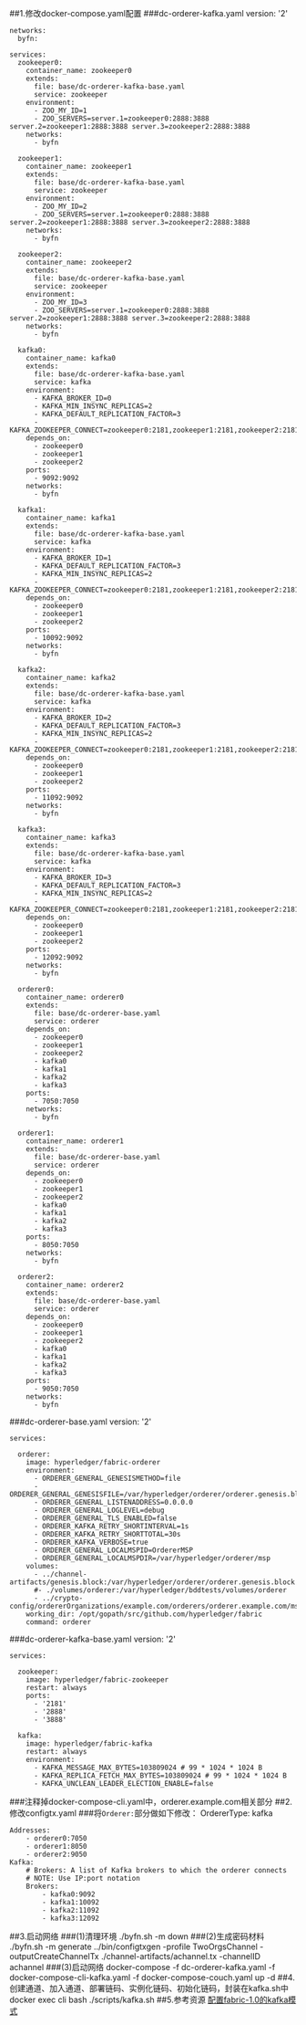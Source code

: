 
##1.修改docker-compose.yaml配置
###dc-orderer-kafka.yaml
	version: '2'
	
	networks:
	  byfn:
	
	services:
	  zookeeper0:
	    container_name: zookeeper0
	    extends:
	      file: base/dc-orderer-kafka-base.yaml
	      service: zookeeper
	    environment:
	      - ZOO_MY_ID=1
	      - ZOO_SERVERS=server.1=zookeeper0:2888:3888 server.2=zookeeper1:2888:3888 server.3=zookeeper2:2888:3888
	    networks:
	      - byfn
	
	  zookeeper1:
	    container_name: zookeeper1
	    extends:
	      file: base/dc-orderer-kafka-base.yaml
	      service: zookeeper
	    environment:
	      - ZOO_MY_ID=2
	      - ZOO_SERVERS=server.1=zookeeper0:2888:3888 server.2=zookeeper1:2888:3888 server.3=zookeeper2:2888:3888
	    networks:
	      - byfn
	
	  zookeeper2:
	    container_name: zookeeper2
	    extends:
	      file: base/dc-orderer-kafka-base.yaml
	      service: zookeeper
	    environment:
	      - ZOO_MY_ID=3
	      - ZOO_SERVERS=server.1=zookeeper0:2888:3888 server.2=zookeeper1:2888:3888 server.3=zookeeper2:2888:3888
	    networks:
	      - byfn
	
	  kafka0:
	    container_name: kafka0
	    extends:
	      file: base/dc-orderer-kafka-base.yaml
	      service: kafka
	    environment:
	      - KAFKA_BROKER_ID=0
	      - KAFKA_MIN_INSYNC_REPLICAS=2
	      - KAFKA_DEFAULT_REPLICATION_FACTOR=3
	      - KAFKA_ZOOKEEPER_CONNECT=zookeeper0:2181,zookeeper1:2181,zookeeper2:2181
	    depends_on:
	      - zookeeper0
	      - zookeeper1
	      - zookeeper2
	    ports:
	      - 9092:9092
	    networks:
	      - byfn
	
	  kafka1:
	    container_name: kafka1
	    extends:
	      file: base/dc-orderer-kafka-base.yaml
	      service: kafka
	    environment:
	      - KAFKA_BROKER_ID=1
	      - KAFKA_DEFAULT_REPLICATION_FACTOR=3
	      - KAFKA_MIN_INSYNC_REPLICAS=2
	      - KAFKA_ZOOKEEPER_CONNECT=zookeeper0:2181,zookeeper1:2181,zookeeper2:2181
	    depends_on:
	      - zookeeper0
	      - zookeeper1
	      - zookeeper2
	    ports:
	      - 10092:9092
	    networks:
	      - byfn
	
	  kafka2:
	    container_name: kafka2
	    extends:
	      file: base/dc-orderer-kafka-base.yaml
	      service: kafka
	    environment:
	      - KAFKA_BROKER_ID=2
	      - KAFKA_DEFAULT_REPLICATION_FACTOR=3
	      - KAFKA_MIN_INSYNC_REPLICAS=2
	      - KAFKA_ZOOKEEPER_CONNECT=zookeeper0:2181,zookeeper1:2181,zookeeper2:2181
	    depends_on:
	      - zookeeper0
	      - zookeeper1
	      - zookeeper2
	    ports:
	      - 11092:9092
	    networks:
	      - byfn
	
	  kafka3:
	    container_name: kafka3
	    extends:
	      file: base/dc-orderer-kafka-base.yaml
	      service: kafka
	    environment:
	      - KAFKA_BROKER_ID=3
	      - KAFKA_DEFAULT_REPLICATION_FACTOR=3
	      - KAFKA_MIN_INSYNC_REPLICAS=2
	      - KAFKA_ZOOKEEPER_CONNECT=zookeeper0:2181,zookeeper1:2181,zookeeper2:2181
	    depends_on:
	      - zookeeper0
	      - zookeeper1
	      - zookeeper2
	    ports:
	      - 12092:9092
	    networks:
	      - byfn
	
	  orderer0:
	    container_name: orderer0
	    extends:
	      file: base/dc-orderer-base.yaml
	      service: orderer
	    depends_on:
	      - zookeeper0
	      - zookeeper1
	      - zookeeper2
	      - kafka0
	      - kafka1
	      - kafka2
	      - kafka3
	    ports:
	      - 7050:7050
	    networks:
	      - byfn
	
	  orderer1:
	    container_name: orderer1
	    extends:
	      file: base/dc-orderer-base.yaml
	      service: orderer
	    depends_on:
	      - zookeeper0
	      - zookeeper1
	      - zookeeper2
	      - kafka0
	      - kafka1
	      - kafka2
	      - kafka3
	    ports:
	      - 8050:7050
	    networks:
	      - byfn
	
	  orderer2:
	    container_name: orderer2
	    extends:
	      file: base/dc-orderer-base.yaml
	      service: orderer
	    depends_on:
	      - zookeeper0
	      - zookeeper1
	      - zookeeper2
	      - kafka0
	      - kafka1
	      - kafka2
	      - kafka3
	    ports:
	      - 9050:7050
	    networks:
	      - byfn
###dc-orderer-base.yaml
	version: '2'
	
	services:
	
	  orderer:
	    image: hyperledger/fabric-orderer
	    environment:
	      - ORDERER_GENERAL_GENESISMETHOD=file
	      - ORDERER_GENERAL_GENESISFILE=/var/hyperledger/orderer/orderer.genesis.block
	      - ORDERER_GENERAL_LISTENADDRESS=0.0.0.0
	      - ORDERER_GENERAL_LOGLEVEL=debug
	      - ORDERER_GENERAL_TLS_ENABLED=false
	      - ORDERER_KAFKA_RETRY_SHORTINTERVAL=1s
	      - ORDERER_KAFKA_RETRY_SHORTTOTAL=30s
	      - ORDERER_KAFKA_VERBOSE=true
	      - ORDERER_GENERAL_LOCALMSPID=OrdererMSP
	      - ORDERER_GENERAL_LOCALMSPDIR=/var/hyperledger/orderer/msp
	    volumes:
	      - ../channel-artifacts/genesis.block:/var/hyperledger/orderer/orderer.genesis.block
	      #- ./volumes/orderer:/var/hyperledger/bddtests/volumes/orderer
	      - ../crypto-config/ordererOrganizations/example.com/orderers/orderer.example.com/msp:/var/hyperledger/orderer/msp
	    working_dir: /opt/gopath/src/github.com/hyperledger/fabric
	    command: orderer
###dc-orderer-kafka-base.yaml
	version: '2'
	
	services:
	
	  zookeeper:
	    image: hyperledger/fabric-zookeeper
	    restart: always
	    ports:
	      - '2181'
	      - '2888'
	      - '3888'
	
	  kafka:
	    image: hyperledger/fabric-kafka
	    restart: always
	    environment:
	      - KAFKA_MESSAGE_MAX_BYTES=103809024 # 99 * 1024 * 1024 B
	      - KAFKA_REPLICA_FETCH_MAX_BYTES=103809024 # 99 * 1024 * 1024 B
	      - KAFKA_UNCLEAN_LEADER_ELECTION_ENABLE=false
###注释掉docker-compose-cli.yaml中，orderer.example.com相关部分
##2.修改configtx.yaml
###将`Orderer:`部分做如下修改：
    OrdererType: kafka

    Addresses:
        - orderer0:7050
        - orderer1:8050
        - orderer2:9050
    Kafka:
        # Brokers: A list of Kafka brokers to which the orderer connects
        # NOTE: Use IP:port notation
        Brokers:
            - kafka0:9092
            - kafka1:10092
            - kafka2:11092
            - kafka3:12092

##3.启动网络
###(1)清理环境
    ./byfn.sh -m down
###(2)生成密码材料
    ./byfn.sh -m generate
	../bin/configtxgen -profile TwoOrgsChannel -outputCreateChannelTx ./channel-artifacts/achannel.tx -channelID achannel
###(3)启动网络
    docker-compose -f dc-orderer-kafka.yaml -f docker-compose-cli-kafka.yaml -f docker-compose-couch.yaml up -d
##4.创建通道、加入通道、部署链码、实例化链码、初始化链码，封装在kafka.sh中
    docker exec cli bash ./scripts/kafka.sh
##5.参考资源
[配置fabric-1.0的kafka模式](https://www.2cto.com/os/201708/671592.html)
